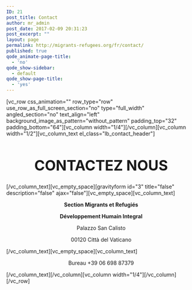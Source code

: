 ```yaml
---
ID: 21
post_title: Contact
author: mr_admin
post_date: 2017-02-09 20:31:23
post_excerpt: ""
layout: page
permalink: http://migrants-refugees.org/fr/contact/
published: true
qode_animate-page-title:
  - 'no'
qode_show-sidebar:
  - default
qode_show-page-title:
  - 'yes'
---
```

[vc_row css_animation="" row_type="row" use_row_as_full_screen_section="no" type="full_width" angled_section="no" text_align="left" background_image_as_pattern="without_pattern" padding_top="32" padding_bottom="64"][vc_column width="1/4"][/vc_column][vc_column width="1/2"][vc_column_text el_class="lb_contact_header"]
<h1 style="text-align: center; font-size: 2.7em !important;">CONTACTEZ NOUS</h1>
[/vc_column_text][vc_empty_space][gravityform id="3" title="false" description="false" ajax="false"][vc_empty_space][vc_column_text]
<p style="text-align: center;"><strong>Section Migrants et Refugiés</strong></p>
<p style="text-align: center;"><strong>Développement Humain Integral</strong></p>
<p style="text-align: center;">Palazzo San Calisto</p>
<p style="text-align: center;">00120 Città del Vaticano</p>
[/vc_column_text][vc_empty_space][vc_column_text]
<p style="text-align: center;">Bureau +39 06 698 87379</p>
[/vc_column_text][/vc_column][vc_column width="1/4"][/vc_column][/vc_row]